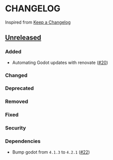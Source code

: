 # CHANGELOG
Inspired from [Keep a Changelog](https://keepachangelog.com/en/1.0.0/)

## [Unreleased]
### Added
- Automating Godot updates with renovate ([#20](https://github.com/MechanicalFlower/GhostSnap/pull/20))
### Changed
### Deprecated
### Removed
### Fixed
### Security
### Dependencies
- Bump godot from `4.1.3` to `4.2.1` ([#22](https://github.com/MechanicalFlower/GhostSnap/pull/22))

[Unreleased]: https://github.com/MechanicalFlower/GhostSnap/compare/0.1.1...HEAD
